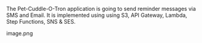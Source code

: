 The Pet-Cuddle-O-Tron application is going to send reminder messages via SMS and Email. It is implemented using using S3, API Gateway, Lambda, Step Functions, SNS & SES.

image.png
